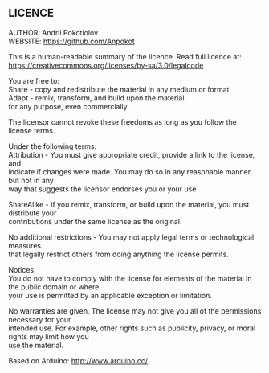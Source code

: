 ## LICENCE

AUTHOR: Andrii Pokotiolov<br />
WEBSITE: https://github.com/Anpokot<br />

This is a human-readable summary of the licence. Read full licence at:<br />
https://creativecommons.org/licenses/by-sa/3.0/legalcode<br />

You are free to:<br />
Share - copy and redistribute the material in any medium or format<br />
Adapt - remix, transform, and build upon the material<br />
for any purpose, even commercially.<br />

The licensor cannot revoke these freedoms as long as you follow the license terms.<br />

Under the following terms:<br />
Attribution - You must give appropriate credit, provide a link to the license, and<br />
indicate if changes were made. You may do so in any reasonable manner, but not in any<br />
way that suggests the licensor endorses you or your use<br />

ShareAlike - If you remix, transform, or build upon the material, you must distribute your <br />
contributions under the same license as the original.<br />

No additional restrictions - You may not apply legal terms or technological measures<br />
that legally restrict others from doing anything the license permits.<br />

Notices:<br />
You do not have to comply with the license for elements of the material in the public domain or where<br />
your use is permitted by an applicable exception or limitation.<br />

No warranties are given. The license may not give you all of the permissions necessary for your<br />
intended use. For example, other rights such as publicity, privacy, or moral rights may limit how you<br />
use the material.<br />

Based on Arduino: http://www.arduino.cc/<br />
